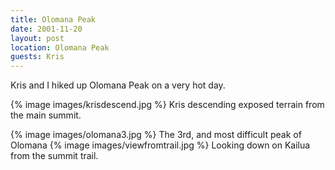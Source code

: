 ```yaml
---
title: Olomana Peak
date: 2001-11-20
layout: post
location: Olomana Peak
guests: Kris
---
```


Kris and I hiked up Olomana Peak on a very hot day.

{% image images/krisdescend.jpg %}
Kris descending exposed terrain from the main summit.

{% image images/olomana3.jpg %}
The 3rd, and most difficult peak of Olomana
{% image images/viewfromtrail.jpg %}
Looking down on Kailua from the summit trail.

